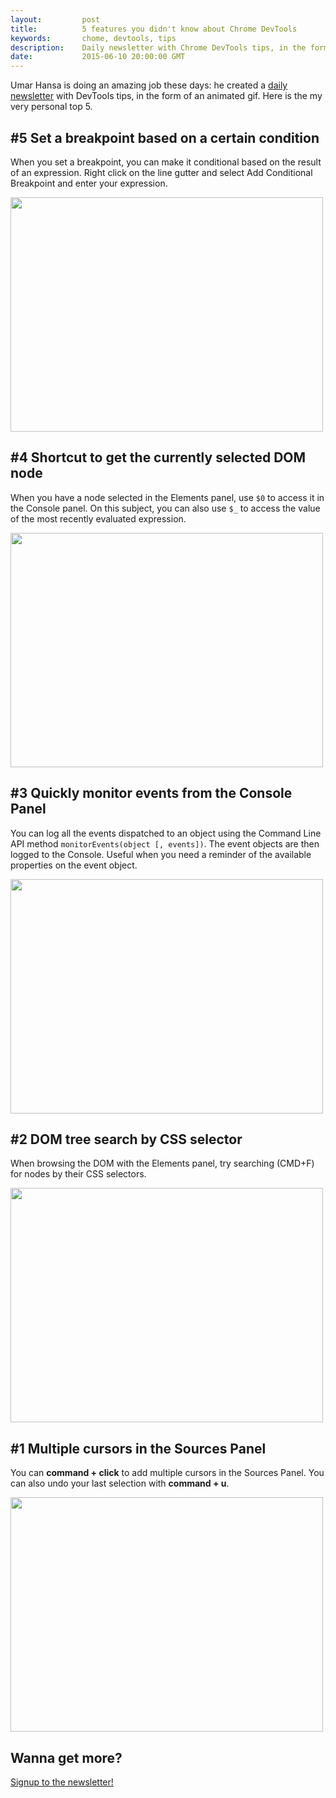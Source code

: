 ```yaml
---
layout:         post
title:          5 features you didn't know about Chrome DevTools
keywords:       chome, devtools, tips
description:    Daily newsletter with Chrome DevTools tips, in the form of an animated .gif.
date:           2015-06-10 20:00:00 GMT
---
```


Umar Hansa is doing an amazing job these days: he created a [daily newsletter](https://umaar.com/dev-tips/) with DevTools tips, in the form of an animated gif. Here is the my very personal top 5.


## #5 Set a breakpoint based on a certain condition

When you set a breakpoint, you can make it conditional based on the result of an expression. Right click on the line gutter and select Add Conditional Breakpoint and enter your expression.

<img src="https://umaar.com/assets/images/dev-tips/conditional-breakpoint.gif" width="500" height="375" />


## #4 Shortcut to get the currently selected DOM node

When you have a node selected in the Elements panel, use `$0` to access it in the Console panel. On this subject, you can also use `$_` to access the value of the most recently evaluated expression.﻿

<img src="https://umaar.com/assets/images/dev-tips/dollar-zero.gif" width="500" height="375" />


## #3 Quickly monitor events from the Console Panel

You can log all the events dispatched to an object using the Command Line API method `monitorEvents(object [, events])`. The event objects are then logged to the Console. Useful when you need a reminder of the available properties on the event object.﻿

<img src="https://umaar.com/assets/images/dev-tips/monitor-events.gif" width="500" height="375" />


## #2 DOM tree search by CSS selector

When browsing the DOM with the Elements panel, try searching (CMD+F) for nodes by their CSS selectors.

<img src="https://umaar.com/assets/images/dev-tips/dom-search-by-selector.gif" width="500" height="375" />


## #1 Multiple cursors in the Sources Panel

You can **command + click** to add multiple cursors in the Sources Panel. You can also undo your last selection with **command + u**.

<img src="https://umaar.com/assets/images/dev-tips/multiple-cursors.gif" width="500" height="375" />


## Wanna get more?

[Signup to the newsletter!](https://umaar.com/dev-tips/)
